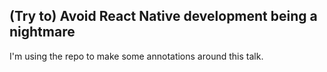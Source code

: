 ## (Try to) Avoid React Native development being a nightmare

I'm using the repo to make some annotations around this talk.


